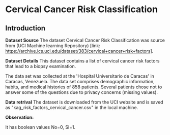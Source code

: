 # Cervical Cancer Risk Classification

## Introduction

**Dataset Source**
The dataset Cervical Cancer Risk Classification was source from (UCI Machine learning Repository) [link: https://archive.ics.uci.edu/dataset/383/cervical+cancer+risk+factors].

**Dataset Details**
This dataset contains a list of cervical cancer risk factors that lead to a biopsy examination.

The data set was collected at the 'Hospital Universitario de Caracas' in Caracas, Venezuela. The data set comprises demographic information, habits, and medical histories of 858 patients. Several patients chose not to answer some of the questions due to privacy concerns (missing values).

**Data retrival**
The dataset is downloaded from the UCI website and is saved as "kag_risk_factors_cervical_cancer.csv" in the local machine.

**Observation:**

It has boolean values No=0, Si=1.
